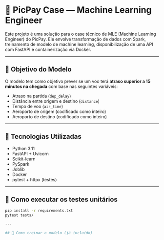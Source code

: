 # 🚀 PicPay Case — Machine Learning Engineer

Este projeto é uma solução para o case técnico de MLE (Machine Learning Engineer) do PicPay. Ele envolve transformação de dados com Spark, treinamento de modelo de machine learning, disponibilização de uma API com FastAPI e containerização via Docker.

---

## 📌 Objetivo do Modelo

O modelo tem como objetivo prever se um voo terá **atraso superior a 15 minutos na chegada** com base nas seguintes variáveis:

- Atraso na partida (`dep_delay`)
- Distância entre origem e destino (`distance`)
- Tempo de voo (`air_time`)
- Aeroporto de origem (codificado como inteiro)
- Aeroporto de destino (codificado como inteiro)

---

## 🧠 Tecnologias Utilizadas

- Python 3.11
- FastAPI + Uvicorn
- Scikit-learn
- PySpark
- Joblib
- Docker
- pytest + httpx (testes)

---

## 🧪 Como executar os testes unitários

```bash
pip install -r requirements.txt
pytest tests/

---

## 🧬 Como treinar o modelo (já incluído)
